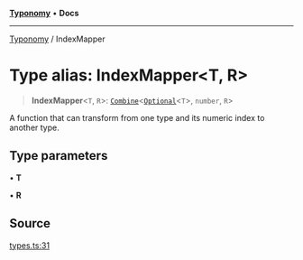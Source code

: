 [**Typonomy**](../README.md) • **Docs**

***

[Typonomy](../globals.md) / IndexMapper

# Type alias: IndexMapper\<T, R\>

> **IndexMapper**\<`T`, `R`\>: [`Combine`](Combine.md)\<[`Optional`](Optional.md)\<`T`\>, `number`, `R`\>

A function that can transform from one type and its numeric index to another type.

## Type parameters

• **T**

• **R**

## Source

[types.ts:31](https://github.com/softcraft-development/typonomy/blob/862c1ddee53805e60a02ad4f6ec1cd71d6a929be/src/types.ts#L31)

